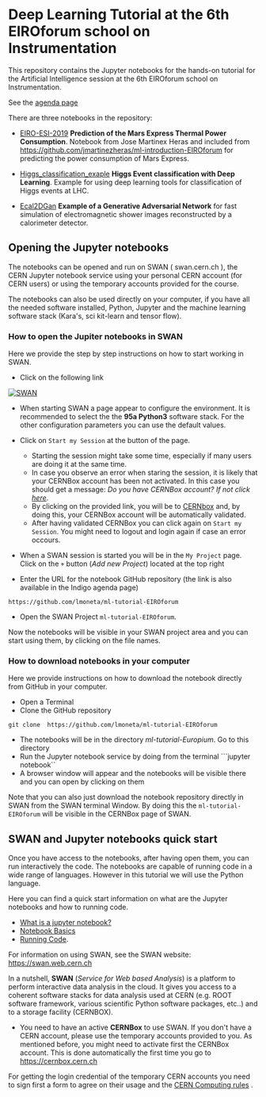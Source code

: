 # Deep Learning Tutorial at the 6th EIROforum school on Instrumentation


This repository contains the Jupyter notebooks for the hands-on tutorial for the Artificial Intelligence session at the 6th EIROforum school on Instrumentation.

See the [agenda page](https://indico.cern.ch/event/777129/timetable/#20190516.detailed)

There are three notebooks in the repository:

* [EIRO-ESI-2019](https://github.com/lmoneta/ml-tutorial-EIROforum/blob/master/EIRO-ESI-2019.ipynb) **Prediction of the Mars Express Thermal Power Consumption**. Notebook from Jose Martinex Heras and included from https://github.com/jmartinezheras/ml-introduction-EIROforum for predicting the power consumption of Mars Express. 

* [Higgs_classification_exaple](https://github.com/lmoneta/ml-tutorial-EIROforum/blob/master/Higgs_classification_example.ipynb) **Higgs Event classification with Deep Learning**. Example for using deep learning tools for classification of Higgs events at LHC.

* [Ecal2DGan](https://github.com/lmoneta/ml-tutorial-EIROforum/blob/master/Ecal2DGan.ipynb) **Example of a Generative Adversarial Network** for fast simulation of electromagnetic shower images reconstructed by a calorimeter detector. 



## Opening the Jupyter notebooks

The notebooks can be opened and run on SWAN ( swan.cern.ch ), the CERN Jupyter notebook service using your personal CERN account (for CERN users) or using the temporary accounts provided for the course.

The notebooks can also be used directly on your computer, if you have all the needed software installed, Python, Jupyter and the machine learning software stack (Kara's, sci kit-learn and tensor flow).


### How to open the Jupiter notebooks in SWAN

Here we provide the step by step instructions on how to start working in SWAN. 


*   Click on the following link

[![SWAN](http://swanserver.web.cern.ch/swanserver/images/badge_swan_white_150.png)](https://cern.ch/swanserver/cgi-bin/go?projurl=https://github.com/lmoneta/ml-tutorial-EIROforum)

*  When starting SWAN a page appear to configure the environment. It is recommended to select the the **95a Python3** software stack.
For the other configuration parameters you can use the default values.

*  Click on  `Start my Session` at the button of the page. 

   *  Starting the session might take some time, especially if many users are doing it at the same time. 
   *  In case you observe an error when staring the session, it is likely that your CERNBox account has been not activated. In this case you should get a message: *Do you have CERNBox account? If not click [here](https://cernbox.cern.ch)*. 
   *  By clicking on the provided link, you will be to [CERNbox](https://cernbox.cern.ch) and, by doing this, your CERNBox account will be automatically validated.
   *  After having validated CERNBox you can click again on `Start my Session`. You might need to logout and login again if case an error occours.
   
*  When a SWAN session is started you will be in the `My Project` page. Click on the ``+`` button (*Add  new Project*) located at the top right

*  Enter the URL for the notebook GitHub repository (the link is also available in the Indigo agenda page)

```
https://github.com/lmoneta/ml-tutorial-EIROforum
```

*  Open the SWAN Project ``ml-tutorial-EIROforum``.

Now the notebooks will be visible in your SWAN project area and you can start using them, by clicking on the file names. 

### How to download notebooks in your computer

Here we provide instructions on how to download the notebook directly from GitHub in your computer. 


*  Open a Terminal 
*  Clone the GitHub  repository 
```
git clone  https://github.com/lmoneta/ml-tutorial-EIROforum
```
* The notebooks will be in the directory *ml-tutorial-Europium*. Go to this directory
* Run the Jupyter notebook service by doing from the terminal
```jupyter notebook``
* A browser window will appear and the notebooks will be visible there and you can open by clicking on them 


Note that you can also just download the notebook repository directly in SWAN from the SWAN terminal Window. By doing this the ``ml-tutorial-EIROforum`` will be visible in the CERNBox page of SWAN. 

## SWAN and Jupyter notebooks quick start ##

Once you have access to the notebooks, after having open them, you can run interactively the code. The notebooks are capable of running code in a wide range of languages. However in this tutorial we will use the Python language. 

Here you can find a quick start information on what are the Jupyter notebooks and how to running code. 

* [What is a jupyter notebook?](http://nbviewer.jupyter.org/github/jupyter/notebook/blob/master/docs/source/examples/Notebook/What%20is%20the%20Jupyter%20Notebook.ipynb)
* [Notebook Basics](http://nbviewer.jupyter.org/github/jupyter/notebook/blob/master/docs/source/examples/Notebook/Notebook%20Basics.ipynb)
* [Running Code](http://nbviewer.jupyter.org/github/jupyter/notebook/blob/master/docs/source/examples/Notebook/Running%20Code.ipynb).

For information on using SWAN, see the SWAN website: https://swan.web.cern.ch

In a nutshell, **SWAN** (*Service for Web based Analysis*) is a platform to perform interactive data analysis in the cloud. It gives you access to a coherent software stacks for data analysis used at CERN (e.g. ROOT software framework, various scientific Python software packages, etc..) and to a storage facility (CERNBOX). 


* You need to have an active **CERNBox** to use SWAN. If you don't have a CERN account, please use the temporary accounts provided to you. As mentioned before, you might need to activate first the CERNBox account. This is done automatically the first time you go to https://cernbox.cern.ch

For getting the login credential of the temporary CERN accounts you need to sign first a form to agree on their usage and the [CERN Computing rules](https://security.web.cer.ch/security/rules/en/index.shtml) . 

